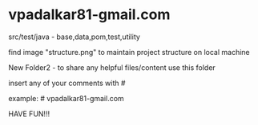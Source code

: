 # vpadalkar81-gmail.com
src/test/java - base,data,pom,test,utility

find image "structure.png" to maintain project structure on local machine

New Folder2 - to share any helpful files/content use this folder

insert any of your comments with # 

example: # vpadalkar81-gmail.com


HAVE FUN!!!
